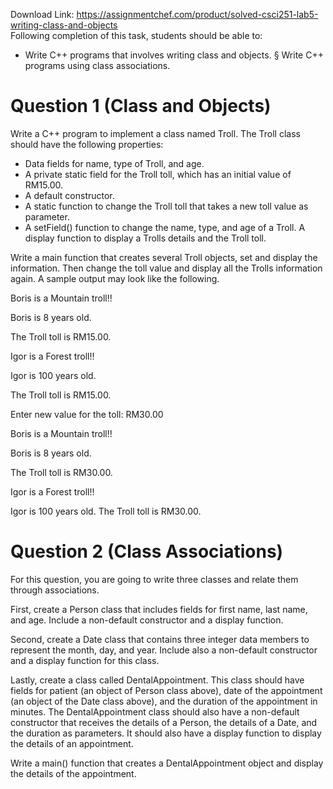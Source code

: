 Download Link: https://assignmentchef.com/product/solved-csci251-lab5-writing-class-and-objects
<br>
Following completion of this task, students should be able to:

<ul>

 <li>Write C++ programs that involves writing class and objects. § Write C++ programs using class associations.</li>

</ul>

<h1>Question 1 (Class and Objects)</h1>

Write a C++ program to implement a class named Troll.  The Troll class should have the following properties:

<ul>

 <li>Data fields for name, type of Troll, and age.</li>

 <li>A private static field for the Troll toll, which has an initial value of RM15.00.</li>

 <li>A default constructor.</li>

 <li>A static function to change the Troll toll that takes a new toll value as parameter.</li>

 <li>A setField() function to change the name, type, and age of a Troll. A display function to display a Trolls details and the Troll toll.</li>

</ul>

Write a main function that creates several Troll objects, set and display the information. Then change the toll value and display all the Trolls information again. A sample output may look like the following.




Boris is a Mountain troll!!

Boris is 8 years old.

The Troll toll is RM15.00.




Igor is a Forest troll!!

Igor is 100 years old.

The Troll toll is RM15.00.

Enter new value for the toll: RM30.00

Boris is a Mountain troll!!

Boris is 8 years old.

The Troll toll is RM30.00.

Igor is a Forest troll!!

Igor is 100 years old. The Troll toll is RM30.00.

<h1>Question 2 (Class Associations)<strong> </strong></h1>

For this question, you are going to write three classes and relate them through associations.

First, create a Person class that includes fields for first name, last name, and age. Include a non-default constructor and a display function.

Second, create a Date class that contains three integer data members to represent the month, day, and year. Include also a non-default constructor and a display function for this class.

Lastly, create a class called DentalAppointment. This class should have fields for patient (an object of Person class above), date of the appointment (an object of the Date class above), and the duration of the appointment in minutes. The DentalAppointment class should also have a non-default constructor that receives the details of a Person, the details of a Date, and the duration as parameters. It should also have a display function to display the details of an appointment.

Write a main() function that creates a DentalAppointment object and display the details of the appointment.